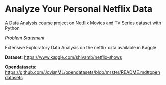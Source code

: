 # **Analyze Your Personal Netflix Data**


A Data Analysis course project on Netflix Movies and TV Series dataset with Python

_Problem Statement_

Extensive Exploratory Data Analysis on the netflix data available in Kaggle

**Dataset**: https://www.kaggle.com/shivamb/netflix-shows

**Opendatasets**: https://github.com/JovianML/opendatasets/blob/master/README.md#opendatasets

